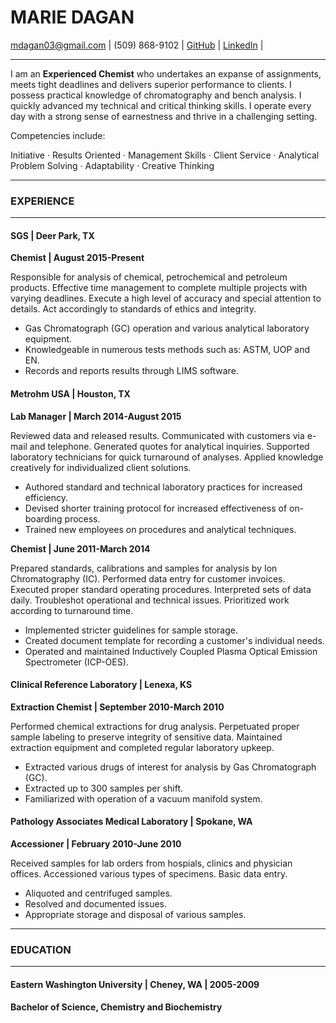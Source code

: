 # MARIE DAGAN
<mdagan03@gmail.com> |
(509) 868-9102 |
[GitHub](https://github.com/Bronzeowl) |
[LinkedIn](https://www.linkedin.com/in/mariedagan) |

---

I am an __Experienced Chemist__ who undertakes an expanse of assignments, meets tight deadlines and delivers superior performance to clients. I possess practical knowledge of chromatography and bench analysis. I quickly advanced my technical and critical thinking skills. I operate every day with a strong sense of earnestness and thrive in a challenging setting.  

Competencies include:

Initiative · Results Oriented · Management Skills · Client Service · Analytical Problem Solving · Adaptability · Creative Thinking

---

### EXPERIENCE 

---

#### SGS | Deer Park, TX
__Chemist  | August 2015-Present__

Responsible for analysis of chemical, petrochemical and petroleum products. Effective time management to complete multiple projects with varying deadlines. Execute a high level of accuracy and special attention to details. Act accordingly to standards of ethics and integrity.

+ Gas Chromatograph (GC) operation and various analytical laboratory equipment.
+ Knowledgeable in numerous tests methods such as: ASTM, UOP and EN.
+ Records and reports results through LIMS software.


#### Metrohm USA | Houston, TX
__Lab Manager | March 2014-August 2015__

Reviewed data and released results. Communicated with customers via e-mail and telephone. Generated quotes for analytical inquiries. Supported laboratory technicians for quick turnaround of analyses. Applied knowledge creatively for individualized client solutions.

+ Authored standard and technical laboratory practices for increased efficiency.
+ Devised shorter training protocol for increased effectiveness of on-boarding process. 
+ Trained new employees on procedures and analytical techniques. 


__Chemist | June 2011-March 2014__

Prepared standards, calibrations and samples for analysis by Ion Chromatography (IC). Performed data entry for customer invoices. Executed proper standard operating procedures. Interpreted sets of data daily. Troubleshot operational and technical issues. Prioritized work according to turnaround time. 

+ Implemented stricter guidelines for sample storage.
+ Created document template for recording a customer's individual needs.
+ Operated and maintained Inductively Coupled Plasma Optical Emission Spectrometer (ICP-OES).

#### Clinical Reference Laboratory | Lenexa, KS
__Extraction Chemist | September 2010-March 2010__

Performed chemical extractions for drug analysis. Perpetuated proper sample labeling to preserve integrity of sensitive data. Maintained extraction equipment and completed regular laboratory upkeep.

+ Extracted various drugs of interest for analysis by Gas Chromatograph (GC).
+ Extracted up to 300 samples per shift.
+ Familiarized with operation of a vacuum manifold system.

#### Pathology Associates Medical Laboratory | Spokane, WA
__Accessioner | February 2010-June 2010__

Received samples for lab orders from hospials, clinics and physician offices. Accessioned various types of specimens. Basic data entry.

+ Aliquoted and centrifuged samples.
+ Resolved and documented issues.
+ Appropriate storage and disposal of various samples.

---

### EDUCATION 

---
#### Eastern Washington University | Cheney, WA | 2005-2009
__Bachelor of Science, Chemistry and Biochemistry__
